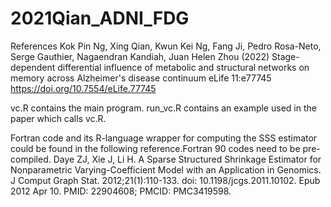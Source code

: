# 2021Qian_ADNI_FDG

References
Kok Pin Ng, Xing Qian, Kwun Kei Ng, Fang Ji, Pedro Rosa-Neto, Serge Gauthier, Nagaendran Kandiah, Juan Helen Zhou (2022) Stage-dependent differential influence of metabolic and structural networks on memory across Alzheimer's disease continuum eLife 11:e77745
https://doi.org/10.7554/eLife.77745

vc.R contains the main program. run_vc.R contains an example used in the paper which calls vc.R.

Fortran code and its R-language wrapper for computing the SSS estimator could be found in the following reference.Fortran 90 codes need to be pre-compiled.
Daye ZJ, Xie J, Li H. A Sparse Structured Shrinkage Estimator for Nonparametric Varying-Coefficient Model with an Application in Genomics. J Comput Graph Stat. 2012;21(1):110-133. doi: 10.1198/jcgs.2011.10102. Epub 2012 Apr 10. PMID: 22904608; PMCID: PMC3419598.

